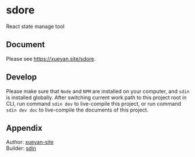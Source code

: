 # sdore

React state manage tool

## Document

Please see <https://xueyan.site/sdore>.

## Develop

Please make sure that `Node` and `NPM` are installed on your computer, and `sdin` is installed globally. After switching current work path to this project root in CLI, run command `sdin dev` to live-compile this project, or run command `sdin dev doc` to live-compile the documents of this project.

## Appendix

Author: [xueyan-site](mailto://xueyan@xueyan.site)  
Builder: [sdin](https://github.com/xueyan-site/sdin)  
